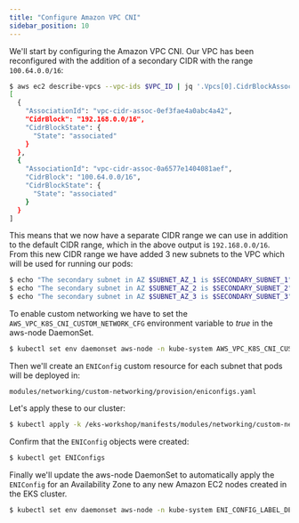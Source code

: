 ```yaml
---
title: "Configure Amazon VPC CNI"
sidebar_position: 10
---
```


We'll start by configuring the Amazon VPC CNI. Our VPC has been reconfigured with the addition of a secondary CIDR with the range `100.64.0.0/16`:

```bash
$ aws ec2 describe-vpcs --vpc-ids $VPC_ID | jq '.Vpcs[0].CidrBlockAssociationSet'
[
  {
    "AssociationId": "vpc-cidr-assoc-0ef3fae4a0abc4a42",
    "CidrBlock": "192.168.0.0/16",
    "CidrBlockState": {
      "State": "associated"
    }
  },
  {
    "AssociationId": "vpc-cidr-assoc-0a6577e1404081aef",
    "CidrBlock": "100.64.0.0/16",
    "CidrBlockState": {
      "State": "associated"
    }
  }
]
```

This means that we now have a separate CIDR range we can use in addition to the default CIDR range, which in the above output is `192.168.0.0/16`. From this new CIDR range we have added 3 new subnets to the VPC which will be used for running our pods:

```bash
$ echo "The secondary subnet in AZ $SUBNET_AZ_1 is $SECONDARY_SUBNET_1"
$ echo "The secondary subnet in AZ $SUBNET_AZ_2 is $SECONDARY_SUBNET_2"
$ echo "The secondary subnet in AZ $SUBNET_AZ_3 is $SECONDARY_SUBNET_3"
```

To enable custom networking we have to set the `AWS_VPC_K8S_CNI_CUSTOM_NETWORK_CFG` environment variable to *true* in the aws-node DaemonSet.

```bash
$ kubectl set env daemonset aws-node -n kube-system AWS_VPC_K8S_CNI_CUSTOM_NETWORK_CFG=true
```

Then we'll create an `ENIConfig` custom resource for each subnet that pods will be deployed in:

```file
modules/networking/custom-networking/provision/eniconfigs.yaml
```

Let's apply these to our cluster:

```bash
$ kubectl apply -k /eks-workshop/manifests/modules/networking/custom-networking/provision
```

Confirm that the `ENIConfig` objects were created:

```bash
$ kubectl get ENIConfigs
```

Finally we'll update the aws-node DaemonSet to automatically apply the `ENIConfig` for an Availability Zone to any new Amazon EC2 nodes created in the EKS cluster.

```bash
$ kubectl set env daemonset aws-node -n kube-system ENI_CONFIG_LABEL_DEF=topology.kubernetes.io/zone
```
